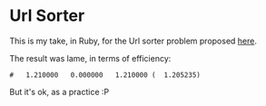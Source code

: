 Url Sorter
==========

This is my take, in Ruby, for the Url sorter problem proposed [here](http://blog.jasonmooberry.com/2012/09/what-i-learned-from-my-first-c-coding-challenge/).

The result was lame, in terms of efficiency:

    #   1.210000   0.000000   1.210000 (  1.205235)

But it's ok, as a practice :P
